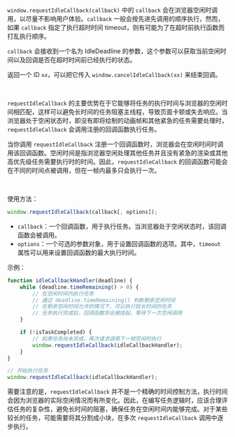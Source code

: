 <br>

`window.requestIdleCallback(callback)` 中的 `callback` 会在浏览器空闲时调用，以尽量不影响用户体验。`callback` 一般会按先进先调用的顺序执行，然而，如果 `callback` 指定了执行超时时间 timeout，则有可能为了在超时前执行函数而打乱执行顺序。

`callback` 会接收到一个名为 IdleDeadline 的参数，这个参数可以获取当前空闲时间以及回调是否在超时时间前已经执行的状态。

返回一个 ID `xx`，可以把它传入 `window.cancelIdleCallback(xx)` 来结束回调。

<br>

`requestIdleCallback` 的主要优势在于它能够将任务的执行时间与浏览器的空闲时间相匹配，这样可以避免长时间的任务阻塞主线程，导致页面卡顿或失去响应。当浏览器处于空闲状态时，即没有即将绘制的动画帧和其他紧急的任务需要处理时，`requestIdleCallback` 会调用注册的回调函数执行任务。

当你调用 `requestIdleCallback` 注册一个回调函数时，浏览器会在空闲时间时调用该回调函数。空闲时间是指浏览器空闲处理其他任务并且没有紧急的渲染或其他高优先级任务需要执行时的时间。因此，`requestIdleCallback` 的回调函数可能会在不同的时间点被调用，但在一帧内最多只会执行一次。

<br>

使用方法：

```javascript
window.requestIdleCallback(callback[, options]);
```

-   `callback`：一个回调函数，用于执行任务。当浏览器处于空闲状态时，该回调函数会被调用。
-   `options`：一个可选的参数对象，用于设置回调函数的选项。其中，`timeout` 属性可以用来设置回调函数的最大执行时间。

示例：

```javascript
function idleCallbackHandler(deadline) {
    while (deadline.timeRemaining() > 0) {
        // 在空闲时间内执行任务
        // 通过 deadline.timeRemaining() 判断剩余空闲时间
        // 在剩余空闲时间允许的情况下，可以执行较长时间的任务
        // 任务执行完成后，回调函数将会被挂起，等待下一次空闲调用
    }

    if (!isTaskCompleted) {
        // 如果任务尚未完成，再次请求调用下一帧空闲时执行
        window.requestIdleCallback(idleCallbackHandler);
    }
}

// 开始执行任务
window.requestIdleCallback(idleCallbackHandler);
```

需要注意的是，`requestIdleCallback` 并不是一个精确的时间控制方法，执行时间会因为浏览器的实际空闲情况而有所变化。因此，在编写任务逻辑时，应该合理评估任务的复杂性，避免长时间的阻塞，确保任务在空闲时间内能够完成。对于某些较长的任务，可能需要将其分割成小块，在多次 `requestIdleCallback` 调用中逐步执行。

<br>
